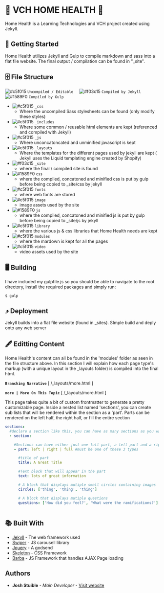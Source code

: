 # 🏥 VCH HOME HEALTH 🏥

Home Health is a Learning Technologies and VCH project created using Jekyll.

## 🏁 Getting Started

Home Health utilizes Jekyll and Gulp to compile markdown and sass into a flat file website.  The final output / compilation can be found in "_site".


## 🗄 File Structure

![#c5f015](https://placehold.it/15/c5f015/000000?text=+) `Uncompiled / Editable` 
&nbsp;  &nbsp;
![#f03c15](https://placehold.it/15/f03c15/000000?text=+) `Compiled by Jekyll`
 &nbsp;&nbsp;
![#1589F0](https://placehold.it/15/1589F0/000000?text=+) `Compiled by Gulp`

- ![#c5f015](https://placehold.it/15/c5f015/000000?text=+) `_css`
    - Where the uncompiled Sass stylesheets can be found (only modify these styles)
- ![#c5f015](https://placehold.it/15/c5f015/000000?text=+) `_includes`
    - Where some common / reusable html elements are kept (referenced and compiled with Jekyll)
- ![#c5f015](https://placehold.it/15/c5f015/000000?text=+) `_js`
    - Where unconcatoncated and unminified javascript is kept
- ![#c5f015](https://placehold.it/15/c5f015/000000?text=+) `_layouts`
    - Where the templates for the different pages used by jekyll are kept ( Jekyll uses the Liquid templating engine created by Shopify)
- ![#f03c15](https://placehold.it/15/f03c15/000000?text=+) `_site`
    - where the final / compiled site is found
- ![#1589F0](https://placehold.it/15/1589F0/000000?text=+) `css`
    - where the compiled, concatoned and minified css is put by gulp before being copied to _site/css by jekyll
- ![#c5f015](https://placehold.it/15/c5f015/000000?text=+) `fonts`
    - where web fonts are stored
- ![#c5f015](https://placehold.it/15/c5f015/000000?text=+) `image`
    - image assets used by the site
- ![#1589F0](https://placehold.it/15/1589F0/000000?text=+) `js`
    - where the compiled, concatoned and minified js is put by gulp before being copied to _site/js by jekyll
- ![#c5f015](https://placehold.it/15/c5f015/000000?text=+) `library`
    - where the various js & css libraries that Home Health needs are kept
- ![#c5f015](https://placehold.it/15/c5f015/000000?text=+) `modules`
    - where the mardown is kept for all the pages
- ![#c5f015](https://placehold.it/15/c5f015/000000?text=+) `video`
    - video assets used by the site


## 🖥 Building

I have included my gulpfile.js so you should be able to navigate to the root directory, install the required packages and simply run:

```
$ gulp
```

## ⤴️ Deployment

Jekyll builds into a flat file website (found in _sites).  SImple build and deply onto any web server

## 🖋 Editting Content
Home Health's content can all be found in the 'modules' folder as seen in the file structure above.  In this section I will explain how each page type's markup (with a unique layout in the _layouts folder) is compiled into the final html.

**`Branching Narrative`**   [ /_layouts/more.html ]


**`more | More On This Topic`**   [ /_layouts/more.html ]

This page takes quite a bit of custom frontmatter to generate a pretty customizable page.  Inside a nested list named 'sections', you can create sub lists that will be rendered within the section as a 'part'.  Parts can be rendered on the left half, the right half, or fill the entire section 
    
```yaml
sections:
  #declare a section like this, you can have as many sections as you want
  - section:

    #Sections can have either just one full part, a left part and a right part, or all three parts.  
    - part: left | right | full #must be one of these 3 types

      #title of part
      title: A Great Title 

      #Text block that will appear in the part
      text: lots of great information

      # A block that displays mutiple small circles containing images
      circles: ['thing', 'thing', 'thing'] 

      # A block that displays mutiple questions
      questions: ['How did you feel?', 'What were the ramifications?'] 
 
```


## 📚 Built With

* [Jekyll](https://jekyllrb.com/) - The web framework used
* [Swiper](http://idangero.us/swiper/) - JS carousell library
* [Jquery](https://jquery.com/) - A godsend
* [Skeleton](http://getskeleton.com/) - CSS Framework
* [Barba](http://barbajs.org/) - JS Framework that handles AJAX Page loading

## Authors

* **Josh Stuible** - *Main Developer* - [Visit website](https://stuible.com)

